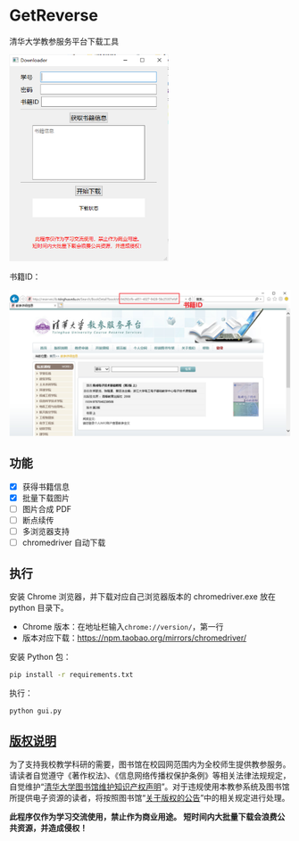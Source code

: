 # GetReverse

清华大学教参服务平台下载工具

<img src="preview/preview.png" style="zoom:67%;" />

书籍ID：

<img src="preview/id.png" style="zoom:67%;" />



## 功能

- [x] 获得书籍信息
- [x] 批量下载图片
- [ ] 图片合成 PDF
- [ ] 断点续传
- [ ] 多浏览器支持
- [ ] chromedriver 自动下载

## 执行

安装 Chrome 浏览器，并下载对应自己浏览器版本的 chromedriver.exe 放在 python 目录下。

- Chrome 版本：在地址栏输入`chrome://version/`，第一行
- 版本对应下载：https://npm.taobao.org/mirrors/chromedriver/

安装 Python 包：

```bash
pip install -r requirements.txt
```

执行：

```bash
python gui.py
```

## [版权说明](http://reserves.lib.tsinghua.edu.cn/Privacy)

为了支持我校教学科研的需要，图书馆在校园网范围内为全校师生提供教参服务。请读者自觉遵守《著作权法》、《信息网络传播权保护条例》等相关法律法规规定，自觉维护“[清华大学图书馆维护知识产权声明](http://lib.tsinghua.edu.cn/about/policy_bqsm.html)”。对于违规使用本教参系统及图书馆所提供电子资源的读者，将按照图书馆“[关于版权的公告](http://www.lib.tsinghua.edu.cn/database/copyright.html)”中的相关规定进行处理。

**此程序仅作为学习交流使用，禁止作为商业用途。**
**短时间内大批量下载会浪费公共资源，并造成侵权！**